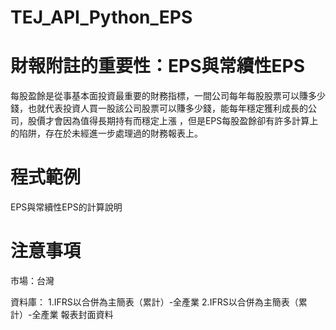 # TEJ_API_Python_EPS

# 財報附註的重要性：EPS與常續性EPS

每股盈餘是從事基本面投資最重要的財務指標，一間公司每年每股股票可以賺多少錢，也就代表投資人買一股該公司股票可以賺多少錢，能每年穩定獲利成長的公司，股價才會因為值得長期持有而穩定上漲
，但是EPS每股盈餘卻有許多計算上的陷阱，存在於未經進一步處理過的財務報表上。

# 程式範例

EPS與常續性EPS的計算說明

# 注意事項

市場：台灣

資料庫： 1.IFRS以合併為主簡表（累計）-全產業 2.IFRS以合併為主簡表（累計）-全產業 報表封面資料
